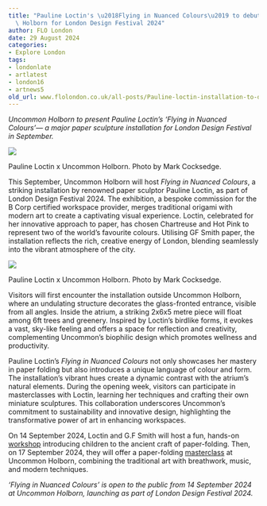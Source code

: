 ```yaml
---
title: "Pauline Loctin's \u2018Flying in Nuanced Colours\u2019 to debut at Uncommon\
  \ Holborn for London Design Festival 2024"
author: FLO London
date: 29 August 2024
categories:
- Explore London
tags:
- londonlate
- artlatest
- london16
- artnews5
old_url: www.flolondon.co.uk/all-posts/Pauline-loctin-installation-to-debut-at-uncommon-holborn.html
---
```


*Uncommon Holborn to present Pauline Loctin’s ‘Flying in Nuanced Colours’— a major paper sculpture installation for London Design Festival in September.*

![](https://images.squarespace-cdn.com/content/v1/5c9534c4af4683461d462c6b/838c9c87-34bd-40c9-ad4d-9c33e494f0c0/IMG_0162.jpg)

Pauline Loctin x Uncommon Holborn. Photo by Mark Cocksedge.

This September, Uncommon Holborn will host *Flying in Nuanced Colours*, a striking installation by renowned paper sculptor Pauline Loctin, as part of London Design Festival 2024. The exhibition, a bespoke commission for the B Corp certified workspace provider, merges traditional origami with modern art to create a captivating visual experience. Loctin, celebrated for her innovative approach to paper, has chosen Chartreuse and Hot Pink to represent two of the world’s favourite colours. Utilising GF Smith paper, the installation reflects the rich, creative energy of London, blending seamlessly into the vibrant atmosphere of the city.

![](https://images.squarespace-cdn.com/content/v1/5c9534c4af4683461d462c6b/9b946be4-ab35-4aa5-88f7-dfc2dc922353/IMG_0161.jpg)

Pauline Loctin x Uncommon Holborn. Photo by Mark Cocksedge.

Visitors will first encounter the installation outside Uncommon Holborn, where an undulating structure decorates the glass-fronted entrance, visible from all angles. Inside the atrium, a striking 2x6x5 metre piece will float among 6ft trees and greenery. Inspired by Loctin’s birdlike forms, it evokes a vast, sky-like feeling and offers a space for reflection and creativity, complementing Uncommon’s biophilic design which promotes wellness and productivity.

Pauline Loctin’s *Flying in Nuanced Colours* not only showcases her mastery in paper folding but also introduces a unique language of colour and form. The installation’s vibrant hues create a dynamic contrast with the atrium’s natural elements. During the opening week, visitors can participate in masterclasses with Loctin, learning her techniques and crafting their own miniature sculptures. This collaboration underscores Uncommon’s commitment to sustainability and innovative design, highlighting the transformative power of art in enhancing workspaces.

On 14 September 2024, Loctin and G.F Smith will host a fun, hands-on [workshop](https://londondesignfestival.com/activities/a-paper-playground-colour-creativity-for-kids) introducing children to the ancient craft of paper-folding. Then, on 17 September 2024, they will offer a paper-folding [masterclass](https://londondesignfestival.com/activities/flying-in-nuanced-colours-manifestation-and-moulding-with-uncommon-and-g-f-smith) at Uncommon Holborn, combining the traditional art with breathwork, music, and modern techniques.

*‘Flying in Nuanced Colours’ is open to the public from 14 September 2024 at Uncommon Holborn, launching as part of London Design Festival 2024.*